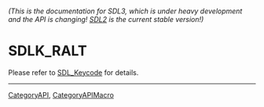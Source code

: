 ###### (This is the documentation for SDL3, which is under heavy development and the API is changing! [SDL2](https://wiki.libsdl.org/SDL2/) is the current stable version!)
# SDLK_RALT

Please refer to [SDL_Keycode](SDL_Keycode) for details.

----
[CategoryAPI](CategoryAPI), [CategoryAPIMacro](CategoryAPIMacro)

